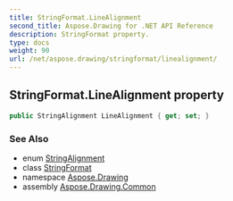 ```yaml
---
title: StringFormat.LineAlignment
second_title: Aspose.Drawing for .NET API Reference
description: StringFormat property. 
type: docs
weight: 90
url: /net/aspose.drawing/stringformat/linealignment/
---
```

## StringFormat.LineAlignment property

```csharp
public StringAlignment LineAlignment { get; set; }
```

### See Also

* enum [StringAlignment](../../stringalignment/)
* class [StringFormat](../)
* namespace [Aspose.Drawing](../../stringformat/)
* assembly [Aspose.Drawing.Common](../../../)



